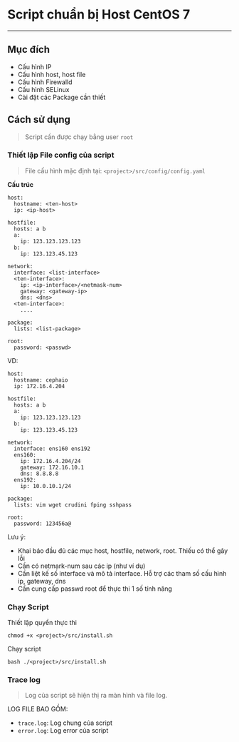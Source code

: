 # Script chuẩn bị Host CentOS 7
---
## Mục đích
- Cấu hình IP
- Cấu hình host, host file
- Cấu hình Firewalld
- Cấu hình SELinux
- Cài đặt các Package cần thiết
## Cách sử dụng
> Script cần được chạy bằng user `root`
### Thiết lập File config của script
> File cấu hình mặc định tại: `<project>/src/config/config.yaml`

__Cấu trúc__

```
host:
  hostname: <ten-host>
  ip: <ip-host>

hostfile:
  hosts: a b
  a:
    ip: 123.123.123.123
  b:
    ip: 123.123.45.123

network:
  interface: <list-interface>
  <ten-interface>:  
    ip: <ip-interface>/<netmask-num>
    gateway: <gateway-ip>
    dns: <dns>
  <ten-interface>:
    ....

package:
  lists: <list-package>

root:
  password: <passwd>
```
VD:
```
host:
  hostname: cephaio
  ip: 172.16.4.204

hostfile:
  hosts: a b
  a:
    ip: 123.123.123.123
  b:
    ip: 123.123.45.123

network:
  interface: ens160 ens192
  ens160:
    ip: 172.16.4.204/24
    gateway: 172.16.10.1
    dns: 8.8.8.8
  ens192:
    ip: 10.0.10.1/24

package:
  lists: vim wget crudini fping sshpass

root:
  password: 123456a@
```

Lưu ý:
- Khai báo đầu đủ các mục host, hostfile, network, root. Thiếu có thể gây lỗi
- Cần có netmark-num sau các ip (như ví dụ)
- Cần liệt kế số interface và mô tả interface. Hỗ trợ các tham số cấu hình ip, gateway, dns
- Cần cung cấp passwd root để thực thi 1 số tính năng

### Chạy Script
Thiết lập quyển thực thi
```
chmod +x <project>/src/install.sh
```

Chạy script
```
bash ./<project>/src/install.sh
```

### Trace log
> Log của script sẽ hiện thị ra màn hình và file log.

LOG FILE BAO GỒM:
- `trace.log`: Log chung của script
- `error.log`: Log error của script
